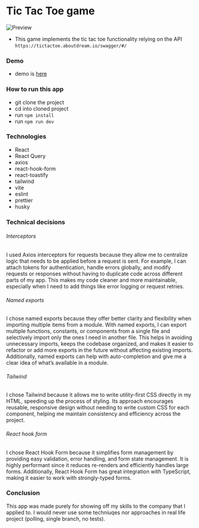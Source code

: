 # Tic Tac Toe game 

![Preview](https://i.ibb.co/NK0Z65p/Screenshot-2024-10-15-at-10-24-16.png)


- This game implements the tic tac toe functionality relying on the API `https://tictactoe.aboutdream.io/swagger/#/`

### Demo

- demo is [here](https://aboutdream.netlify.app/login)

### How to run this app

- git clone the project 
- cd into cloned project
- run `npm install`
- run `npm run dev`

### Technologies

- React
- React Query
- axios
- react-hook-form
- react-toastify
- tailwind
- vite
- eslint
- prettier
- husky

### Technical decisions

###### Interceptors

I used Axios interceptors for requests because they allow me to centralize logic that needs to be applied before a request is sent. For example, I can attach tokens for authentication, handle errors globally, and modify requests or responses without having to duplicate code across different parts of my app. This makes my code cleaner and more maintainable, especially when I need to add things like error logging or request retries.

###### Named exports

I chose named exports because they offer better clarity and flexibility when importing multiple items from a module. With named exports, I can export multiple functions, constants, or components from a single file and selectively import only the ones I need in another file. This helps in avoiding unnecessary imports, keeps the codebase organized, and makes it easier to refactor or add more exports in the future without affecting existing imports. Additionally, named exports can help with auto-completion and give me a clear idea of what’s available in a module.

###### Tailwind

I chose Tailwind because it allows me to write utility-first CSS directly in my HTML, speeding up the process of styling. Its approach encourages reusable, responsive design without needing to write custom CSS for each component, helping me maintain consistency and efficiency across the project.

###### React hook form

I chose React Hook Form because it simplifies form management by providing easy validation, error handling, and form state management. It is highly performant since it reduces re-renders and efficiently handles large forms. Additionally, React Hook Form has great integration with TypeScript, making it easier to work with strongly-typed forms.


### Conclusion

This app was made purely for showing off my skills to the company that I applied to. I would never use some techniuqes nor approaches in real life project (polling, single branch, no tests).